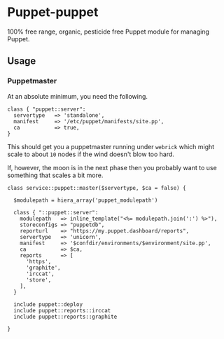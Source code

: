 # Puppet-puppet

100% free range, organic, pesticide free Puppet module for managing Puppet.

## Usage


### Puppetmaster

At an absolute minimum, you need the following.

    class { "puppet::server":
      servertype   => 'standalone',
      manifest     => '/etc/puppet/manifests/site.pp',
      ca           => true,
    }

This should get you a puppetmaster running under `webrick` which might scale to
about `10` nodes if the wind doesn't blow too hard.

If, however, the moon is in the next phase then you probably want to use
something that scales a bit more.

    class service::puppet::master($servertype, $ca = false) {

      $modulepath = hiera_array('puppet_modulepath')

      class { "::puppet::server":
        modulepath   => inline_template("<%= modulepath.join(':') %>"),
        storeconfigs => "puppetdb",
        reporturl    => "https://my.puppet.dashboard/reports",
        servertype   => 'unicorn',
        manifest     => '$confdir/environments/$environment/site.pp',
        ca           => $ca,
        reports      => [
          'https',
          'graphite',
          'irccat',
          'store',
        ],
      }

      include puppet::deploy
      include puppet::reports::irccat
      include puppet::reports::graphite

    }


